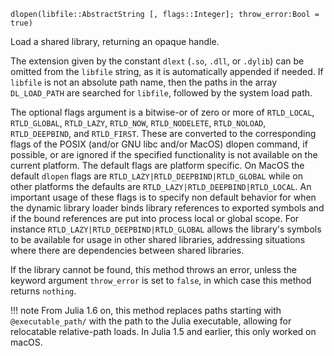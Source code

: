 ```
dlopen(libfile::AbstractString [, flags::Integer]; throw_error:Bool = true)
```

Load a shared library, returning an opaque handle.

The extension given by the constant `dlext` (`.so`, `.dll`, or `.dylib`) can be omitted from the `libfile` string, as it is automatically appended if needed.   If `libfile` is not an absolute path name, then the paths in the array `DL_LOAD_PATH` are searched for `libfile`, followed by the system load path.

The optional flags argument is a bitwise-or of zero or more of `RTLD_LOCAL`, `RTLD_GLOBAL`, `RTLD_LAZY`, `RTLD_NOW`, `RTLD_NODELETE`, `RTLD_NOLOAD`, `RTLD_DEEPBIND`, and `RTLD_FIRST`. These are converted to the corresponding flags of the POSIX (and/or GNU libc and/or MacOS) dlopen command, if possible, or are ignored if the specified functionality is not available on the current platform. The default flags are platform specific. On MacOS the default `dlopen` flags are `RTLD_LAZY|RTLD_DEEPBIND|RTLD_GLOBAL` while on other platforms the defaults are `RTLD_LAZY|RTLD_DEEPBIND|RTLD_LOCAL`. An important usage of these flags is to specify non default behavior for when the dynamic library loader binds library references to exported symbols and if the bound references are put into process local or global scope. For instance `RTLD_LAZY|RTLD_DEEPBIND|RTLD_GLOBAL` allows the library's symbols to be available for usage in other shared libraries, addressing situations where there are dependencies between shared libraries.

If the library cannot be found, this method throws an error, unless the keyword argument `throw_error` is set to `false`, in which case this method returns `nothing`.

!!! note
    From Julia 1.6 on, this method replaces paths starting with `@executable_path/` with  the path to the Julia executable, allowing for relocatable relative-path loads. In  Julia 1.5 and earlier, this only worked on macOS.

